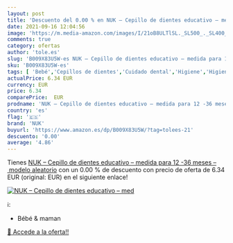 ```yaml
---
layout: post
title: 'Descuento del 0.00 % en NUK – Cepillo de dientes educativo – med'
date: 2021-09-16 12:04:56
image: 'https://m.media-amazon.com/images/I/21oB8ULTlSL._SL500_._SL400_.jpg'
comments: true
category: ofertas
author: 'tole.es'
slug: 'B009X83U5W-es NUK – Cepillo de dientes educativo – medida para 12 -36...'
sku: 'B009X83U5W-es'
tags: [ 'Bebé','Cepillos de dientes','Cuidado dental','Higiene','Higiene y cuidado','cepillo','de','dientes','nuk', ]
actualPrice: 6.34 EUR
currency: EUR
price: 6.34
comparePrice:  EUR
prodname: 'NUK – Cepillo de dientes educativo – medida para 12 -36 meses – modelo aleatorio'
country: 'es'
flag: '🇪🇸'
brand: 'NUK'
buyurl: 'https://www.amazon.es/dp/B009X83U5W/?tag=tolees-21'
descuento: '0.00'
average: '4.86'
---
```


Tienes [NUK – Cepillo de dientes educativo – medida para 12 -36 meses – modelo aleatorio](https://www.amazon.es/dp/B009X83U5W/?tag=tolees-21) con un 0.00 % de descuento con precio de oferta de 6.34 EUR (original:  EUR) en el siguiente enlace!

[![NUK – Cepillo de dientes educativo – med](https://m.media-amazon.com/images/I/21oB8ULTlSL._SL500_._SL400_.jpg)](https://www.amazon.es/dp/B009X83U5W/?tag=tolees-21)

ℹ️:

- Bébé & maman

[🛒 Accede a la oferta!!](https://www.amazon.es/dp/B009X83U5W/?tag=tolees-21)
